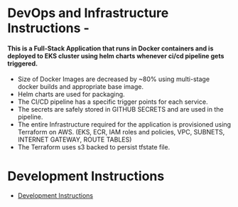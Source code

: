 # DevOps and Infrastructure Instructions -

#### This is a Full-Stack Application that runs in Docker containers and is deployed to EKS cluster using helm charts whenever ci/cd pipeline gets triggered.

- Size of Docker Images are decreased by ~80% using multi-stage docker builds and appropriate base image.
- Helm charts are used for packaging.
- The CI/CD pipeline has a specific trigger points for each service.
- The secrets are safely stored in GITHUB SECRETS and are used in the pipeline.
- The entire Infrastructure required for the application is provisioned using Terraform on AWS. (EKS, ECR, IAM roles and policies, VPC, SUBNETS, INTERNET GATEWAY, ROUTE TABLES)
- The Terraform uses s3 backed to persist tfstate file.


# Development Instructions
- [Development Instructions](development-readme.md)
